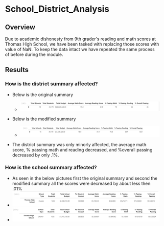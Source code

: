 # School_District_Analysis

## Overview

Due to academic dishonesty from 9th grader's reading and math scores at Thomas High School, we have been tasked with replacing those scores with value of NaN. To keep the data intact we have repeated the same process of before during the module.

## Results

### How is the district summary affected?
- Below is the original summary
  - ![line_image](Resources/original_district.png)
- Below is the modified summary
  - ![line_image](Resources/challenge_district.png)
  
- The district summary was only minorly affected, the average math score, % passing math and reading decreased, and %overall passing decreased by only .1%.

### How is the school summary affected?
- As seen in the below pictures first the original summary and second the modified summary all the scores were decreased by about less then .01% 
- ![line_iamage](Resources/original_school.png)
- ![line_image](Resources/modified_school.png)
